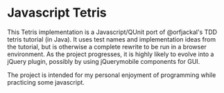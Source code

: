 
Javascript Tetris
===================

This Tetris implementation is a Javascript/QUnit port of @orfjackal's TDD tetris tutorial (in Java). It uses test names and implementation ideas from the tutorial, but is otherwise a complete rewrite to be run in a browser environment. As the project progresses, it is highly likely to evolve into a jQuery plugin, possibly by using jQuerymobile components for GUI.

The project is intended for my personal enjoyment of programming while practicing some javascript.

